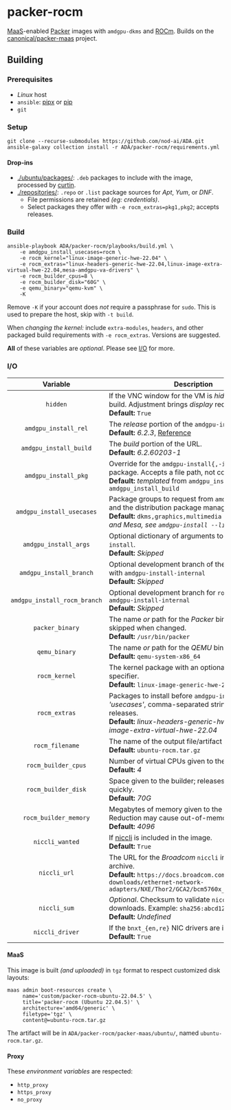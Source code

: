 # packer-rocm

[MaaS](https://maas.io/)-enabled [Packer](https://www.packer.io/) images
with `amdgpu-dkms` and [ROCm](https://www.amd.com/en/products/software/rocm.html). Builds on the [canonical/packer-maas](https://github.com/canonical/packer-maas/)
project.

## Building

### Prerequisites

* _Linux_ host
* `ansible`: [pipx](https://docs.ansible.com/ansible/latest/installation_guide/intro_installation.html#installing-and-upgrading-ansible-with-pipx) or [pip](https://docs.ansible.com/ansible/latest/installation_guide/intro_installation.html#installing-and-upgrading-ansible-with-pip)
* `git`

### Setup

```shell
git clone --recurse-submodules https://github.com/nod-ai/ADA.git
ansible-galaxy collection install -r ADA/packer-rocm/requirements.yml
```

#### Drop-ins

* [./ubuntu/packages/](./ubuntu/packages/): `.deb` packages to include with the image, processed by [curtin](https://curtin.readthedocs.io/en/latest/topics/overview.html).
* [./repositories/](./repositories/): `.repo` or `.list` package sources for _Apt_, _Yum_, or _DNF_.
  * File permissions are retained _(eg: credentials)_.
  * Select packages they offer with `-e rocm_extras=pkg1,pkg2`; accepts releases.

### Build

```shell
ansible-playbook ADA/packer-rocm/playbooks/build.yml \
    -e amdgpu_install_usecases=rocm \
    -e rocm_kernel="linux-image-generic-hwe-22.04" \
    -e rocm_extras="linux-headers-generic-hwe-22.04,linux-image-extra-virtual-hwe-22.04,mesa-amdgpu-va-drivers" \
    -e rocm_builder_cpus=8 \
    -e rocm_builder_disk="60G" \
    -e qemu_binary="qemu-kvm" \
    -K
```

Remove `-K` if your account does _not_ require a passphrase for `sudo`. This is used to prepare the host, skip with `-t build`.

When _changing the kernel:_ include `extra-modules`, `headers`, and other packaged build requirements with `-e rocm_extras`. Versions are suggested.

**All** of these variables are _optional_. Please see [I/O](#io) for more.

### I/O

| Variable | Description |
|:----------:|-------------|
| `hidden` | If the VNC window for the VM is _hidden_ during build. Adjustment brings _display_ requirements.<br/>**Default:** `True` |
| `amdgpu_install_rel` | The _release_ portion of the `amdgpu-install` URL.<br/>**Default:** _6.2.3_, [Reference](https://rocm.docs.amd.com/projects/install-on-linux/en/latest/install/amdgpu-install.html) |
| `amdgpu_install_build` | The _build_ portion of the URL.<br/>**Default:** _6.2.60203-1_ |
| `amdgpu_install_pkg` | Override for the `amdgpu-install{,-internal}` package. Accepts a file path, not copied.<br/>**Default:** _templated_ from `amdgpu_install_rel` and `amdgpu_install_build` |
| `amdgpu_install_usecases` | Package groups to request from `amdgpu-install` and the distribution package manager.<br/>**Default:** `dkms,graphics,multimedia` _(kernel driver and Mesa, see `amdgpu-install --list-usecase`)_ |
| `amdgpu_install_args` | Optional dictionary of arguments to pass to `amdgpu-install`.<br/>**Default:** _Skipped_ |
| `amdgpu_install_branch` | Optional development branch of the `amdgpu` driver with `amdgpu-install-internal`<br/>**Default:** _Skipped_ |
| `amdgpu_install_rocm_branch` | Optional development branch for `rocm` software with `amdgpu-install-internal`<br/>**Default:** _Skipped_ |
| `packer_binary` | The name _or_ path for the _Packer_ binary. Installation skipped when changed.<br/>**Default:** `/usr/bin/packer` |
| `qemu_binary` | The name _or_ path for the _QEMU_ binary.<br/>**Default:** `qemu-system-x86_64` |
| `rocm_kernel` | The kernel package with an optional release specifier.<br/>**Default:** `linux-image-generic-hwe-22.04` |
| `rocm_extras` | Packages to install before `amdgpu-install`-provided _'usecases'_, comma-separated string. Optional releases.<br/>**Default:** _linux-headers-generic-hwe-22.04,linux-image-extra-virtual-hwe-22.04_ |
| `rocm_filename` | The name of the output file/artifact _(tarball)_<br/>**Default:** `ubuntu-rocm.tar.gz` |
| `rocm_builder_cpus` | Number of virtual CPUs given to the builder VM.<br/>**Default:** _4_ |
| `rocm_builder_disk` | Space given to the builder; releases compound quickly.<br/>**Default:** _70G_ |
| `rocm_builder_memory` | Megabytes of memory given to the builder. Reduction may cause out-of-memory conditions.<br/>**Default:** _4096_ |
| `niccli_wanted` | If [niccli](https://techdocs.broadcom.com/us/en/storage-and-ethernet-connectivity/ethernet-nic-controllers/bcm957xxx/adapters/Configuration-adapter/nic-cli-configuration-utility.html) is included in the image.<br/>**Default:** `True` |
| `niccli_url` | The URL for the _Broadcom_ `niccli` installation archive.<br/>**Default:** `https://docs.broadcom.com/docs-and-downloads/ethernet-network-adapters/NXE/Thor2/GCA2/bcm5760x_231.2.63.0a.zip` |
| `niccli_sum` | _Optional_. Checksum to validate `niccli_url` downloads. Example: `sha256:abcd1234`<br/>**Default:** _Undefined_ |
| `niccli_driver` | If the `bnxt_{en,re}` NIC drivers are included.<br/>**Default:** `True` |

#### MaaS

This image is built _(and uploaded)_ in `tgz` format to respect customized disk layouts:

```shell
maas admin boot-resources create \
     name='custom/packer-rocm-ubuntu-22.04.5' \
     title='packer-rocm (Ubuntu 22.04.5)' \
     architecture='amd64/generic' \
     filetype='tgz' \
     content@=ubuntu-rocm.tar.gz
```

The artifact will be in `ADA/packer-rocm/packer-maas/ubuntu/`, named `ubuntu-rocm.tar.gz`.

#### Proxy

These _environment variables_ are respected:

* `http_proxy`
* `https_proxy`
* `no_proxy`
